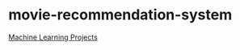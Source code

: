 # movie-recommendation-system
[Machine Learning Projects](https://pythonassignmentshelp.us/machine-learning-project/)
